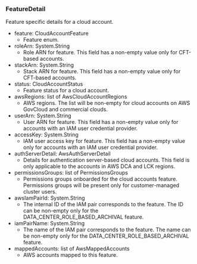### FeatureDetail
Feature specific details for a cloud account.

- feature: CloudAccountFeature
  - Feature enum.
- roleArn: System.String
  - Role ARN for feature. This field has a non-empty value only for CFT-based accounts.
- stackArn: System.String
  - Stack ARN for feature. This field has a non-empty value only for CFT-based accounts.
- status: CloudAccountStatus
  - Feature status for a cloud account.
- awsRegions: list of AwsCloudAccountRegions
  - AWS regions. The list will be non-empty for cloud accounts on AWS GovCloud and commercial clouds.
- userArn: System.String
  - User ARN for feature. This field has a non-empty value only for accounts with an IAM user credential provider.
- accessKey: System.String
  - IAM user access key for feature. This field has a non-empty value only for accounts with an IAM user credential provider.
- authServerDetail: AwsAuthServerDetail
  - Details for authentication server-based cloud accounts. This field is only applicable to the accounts in AWS DCA and LCK regions.
- permissionsGroups: list of PermissionsGroups
  - Permissions groups onboarded for the cloud accounts feature. Permissions groups will be present only for customer-managed cluster users.
- awsIamPairId: System.String
  - The internal ID of the IAM pair corresponds to the feature. The ID can be non-empty only for the DATA_CENTER_ROLE_BASED_ARCHIVAL feature.
- iamPairName: System.String
  - The name of the IAM pair corresponds to the feature. The name can be non-empty only for the DATA_CENTER_ROLE_BASED_ARCHIVAL feature.
- mappedAccounts: list of AwsMappedAccounts
  - AWS accounts mapped to this feature.
